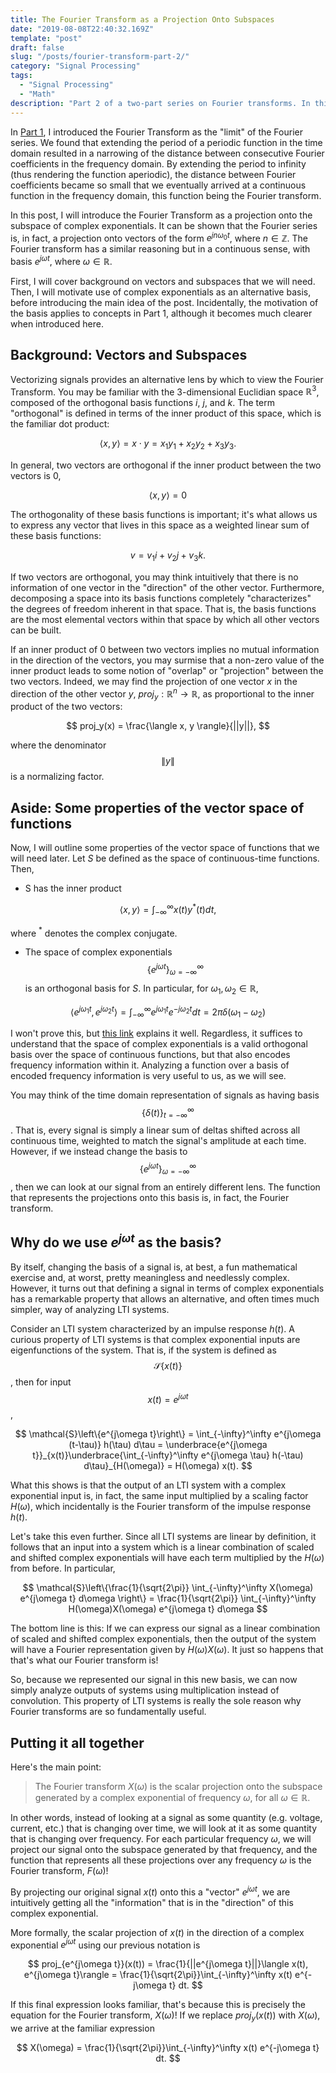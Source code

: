 ```yaml
---
title: The Fourier Transform as a Projection Onto Subspaces
date: "2019-08-08T22:40:32.169Z"
template: "post"
draft: false
slug: "/posts/fourier-transform-part-2/"
category: "Signal Processing"
tags:
  - "Signal Processing"
  - "Math"
description: "Part 2 of a two-part series on Fourier transforms. In this post, as a projection onto a space of eigenfunctions."
---
```

In [Part 1](https://alanqrwang.github.io/posts-fourier-transform-part-1/), I introduced the Fourier Transform as the "limit" of the Fourier series. We found that extending the period of a periodic function in the time domain resulted in a narrowing of the distance between consecutive Fourier coefficients in the frequency domain. By extending the period to infinity (thus rendering the function aperiodic), the distance between Fourier coefficients became so small that we eventually arrived at a continuous function in the frequency domain, this function being the Fourier transform.

In this post, I will introduce the Fourier Transform as a projection onto the subspace of complex exponentials. It can be shown that the Fourier series is, in fact, a projection onto vectors of the form $e^{jn \omega_0 t}$, where $n \in \mathbb{Z}$. The Fourier transform has a similar reasoning but in a continuous sense, with basis $e^{j \omega t}$, where $\omega \in \mathbb{R}$. 

First, I will cover background on vectors and subspaces that we will need. Then, I will motivate use of complex exponentials as an alternative basis, before introducing the main idea of the post. Incidentally, the motivation of the basis applies to concepts in Part 1, although it becomes much clearer when introduced here.

## Background: Vectors and Subspaces

Vectorizing signals provides an alternative lens by which to view the Fourier Transform. You may be familiar with the 3-dimensional Euclidian space $\mathbb{R}^3$, composed of the orthogonal basis functions $i$, $j$, and $k$. The term "orthogonal" is defined in terms of the inner product of this space, which is the familiar dot product:

$$
\langle x, y \rangle = x \cdot y = x_1y_1 + x_2y_2 + x_3y_3.
$$

In general, two vectors are orthogonal if the inner product between the two vectors is $0$,

$$
\langle x, y \rangle = 0
$$

The orthogonality of these basis functions is important; it's what allows us to express any vector that lives in this space as a weighted linear sum of these basis functions:

$$
v = v_1 i + v_2 j + v_3 k.
$$

If two vectors are orthogonal, you may think intuitively that there is no information of one vector in the "direction" of the other vector. Furthermore, decomposing a space into its basis functions completely "characterizes" the degrees of freedom inherent in that space. That is, the basis functions are the most elemental vectors within that space by which all other vectors can be built. 

If an inner product of $0$ between two vectors implies no mutual information in the direction of the vectors, you may surmise that a non-zero value of the inner product leads to some notion of "overlap" or "projection" between the two vectors. Indeed, we may find the projection of one vector $x$ in the direction of the other vector $y$, $proj_y : \mathbb{R}^n \rightarrow \mathbb{R}$, as proportional to the inner product of the two vectors:

$$
proj_y(x) = \frac{\langle x, y \rangle}{||y||},
$$

where the denominator $$\|y\|$$ is a normalizing factor. 

## Aside: Some properties of the vector space of functions
Now, I will outline some properties of the vector space of functions that we will need later.
Let $S$ be defined as the space of continuous-time functions. Then,
+ S has the inner product

$$
\langle x, y \rangle = \int_{-\infty}^\infty x(t) y^*(t) dt,
$$

where $^*$ denotes the complex conjugate.
+ The space of complex exponentials $$\{e^{j \omega t}\}_{\omega=-\infty}^\infty$$ is an orthogonal basis for $S$. In particular, for $\omega_1, \omega_2 \in \mathbb{R}$,

$$
\langle e^{j\omega_1 t}, e^{j\omega_2 t} \rangle =  \int_{-\infty}^\infty e^{j\omega_1 t} e^{-j\omega_2 t}dt = 2\pi \delta(\omega_1 - \omega_2)
$$  

I won't prove this, but [this link](https://math.stackexchange.com/questions/2340094/why-frac12-pi-int-infty-inftyeiwt-xdw-is-the-dirac-delta-func) explains it well. Regardless, it suffices to understand that the space of complex exponentials is a valid orthogonal basis over the space of continuous functions, but that also encodes frequency information within it. Analyzing a function over a basis of encoded frequency information is very useful to us, as we will see.

You may think of the time domain representation of signals as having basis $$\{\delta(t)\}_{t=-\infty}^\infty$$. That is, every signal is simply a linear sum of deltas shifted across all continuous time, weighted to match the signal's amplitude at each time. However, if we instead change the basis to $$\{e^{j \omega t}\}_{\omega=-\infty}^\infty$$, then we can look at our signal from an entirely different lens. The function that represents the projections onto this basis is, in fact, the Fourier transform. 

## Why do we use $e^{j\omega t}$ as the basis?
By itself, changing the basis of a signal is, at best, a fun mathematical exercise and, at worst, pretty meaningless and needlessly complex. However, it turns out that defining a signal in terms of complex exponentials has a remarkable property that allows an alternative, and often times much simpler, way of analyzing LTI systems.

Consider an LTI system characterized by an impulse response $h(t)$. A curious property of LTI systems is that complex exponential inputs are eigenfunctions of the system. That is, if the system is defined as $$\mathcal{S}\{x(t)\}$$, then for input $$x(t) = e^{j\omega t}$$, 

$$
\mathcal{S}\left\{e^{j\omega t}\right\} = \int_{-\infty}^\infty e^{j\omega (t-\tau)} h(\tau) d\tau = \underbrace{e^{j\omega t}}_{x(t)}\underbrace{\int_{-\infty}^\infty e^{j\omega \tau} h(-\tau) d\tau}_{H(\omega)} = H(\omega) x(t).
$$

What this shows is that the output of an LTI system with a complex exponential input is, in fact, the same input multiplied by a scaling factor $H(\omega)$, which incidentally is the Fourier transform of the impulse response $h(t)$.

Let's take this even further. Since all LTI systems are linear by definition, it follows that an input into a system which is a linear combination of scaled and shifted complex exponentials will have each term multiplied by the $H(\omega)$ from before. In particular,

$$
\mathcal{S}\left\{\frac{1}{\sqrt{2\pi}} \int_{-\infty}^\infty X(\omega) e^{j\omega t} d\omega \right\} = \frac{1}{\sqrt{2\pi}} \int_{-\infty}^\infty H(\omega)X(\omega) e^{j\omega t} d\omega
$$

The bottom line is this: If we can express our signal as a linear combination of scaled and shifted complex exponentials, then the output of the system will have a Fourier representation given by $H(\omega)X(\omega)$. It just so happens that that's what our Fourier transform is!

So, because we represented our signal in this new basis, we can now simply analyze outputs of systems using multiplication instead of convolution. This property of LTI systems is really the sole reason why Fourier transforms are so fundamentally useful.

## Putting it all together
Here's the main point:
> The Fourier transform $X(\omega)$ is the scalar projection onto the subspace generated by a complex exponential of frequency $\omega$, for all $\omega \in \mathbb{R}$.

In other words, instead of looking at a signal as some quantity (e.g. voltage, current, etc.) that is changing over time, we will look at it as some quantity that is changing over frequency. For each particular frequency $\omega$, we will project our signal onto the subspace generated by that frequency, and the function that represents all these projections over any frequency $\omega$ is the Fourier transform, $F(\omega)$!

By projecting our original signal $x(t)$ onto this a "vector" $e^{j\omega t}$, we are intuitively getting all the "information" that is in the "direction" of this complex exponential.

More formally, the scalar projection of $x(t)$ in the direction of a complex exponential $e^{j\omega t}$ using our previous notation is

$$
proj_{e^{j\omega t}}(x(t)) = \frac{1}{||e^{j\omega t}||}\langle x(t), e^{j\omega t}\rangle = \frac{1}{\sqrt{2\pi}}\int_{-\infty}^\infty x(t) e^{-j\omega t} dt.
$$

If this final expression looks familiar, that's because this is precisely the equation for the Fourier transform, $X(\omega)$! If we replace $proj_y(x(t))$ with $X(\omega)$, we arrive at the familiar expression

$$
X(\omega) = \frac{1}{\sqrt{2\pi}}\int_{-\infty}^\infty x(t) e^{-j\omega t} dt.
$$
